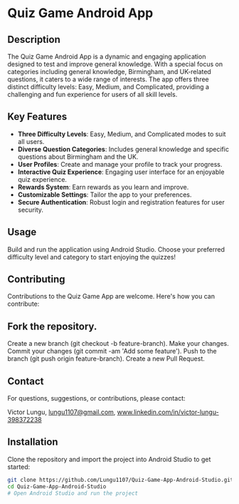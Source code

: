 # Quiz Game Android App

## Description
The Quiz Game Android App is a dynamic and engaging application designed to test and improve general knowledge. With a special focus on categories including general knowledge, Birmingham, and UK-related questions, it caters to a wide range of interests. The app offers three distinct difficulty levels: Easy, Medium, and Complicated, providing a challenging and fun experience for users of all skill levels.

## Key Features
- **Three Difficulty Levels**: Easy, Medium, and Complicated modes to suit all users.
- **Diverse Question Categories**: Includes general knowledge and specific questions about Birmingham and the UK.
- **User Profiles**: Create and manage your profile to track your progress.
- **Interactive Quiz Experience**: Engaging user interface for an enjoyable quiz experience.
- **Rewards System**: Earn rewards as you learn and improve.
- **Customizable Settings**: Tailor the app to your preferences.
- **Secure Authentication**: Robust login and registration features for user security.

## Usage
Build and run the application using Android Studio. Choose your preferred difficulty level and category to start enjoying the quizzes!

## Contributing
Contributions to the Quiz Game App are welcome. Here's how you can contribute:

## Fork the repository.
Create a new branch (git checkout -b feature-branch).
Make your changes.
Commit your changes (git commit -am 'Add some feature').
Push to the branch (git push origin feature-branch).
Create a new Pull Request.

## Contact
For questions, suggestions, or contributions, please contact:

Victor Lungu,
lungu1107@gmail.com,
www.linkedin.com/in/victor-lungu-398372238

## Installation
Clone the repository and import the project into Android Studio to get started:

```bash
git clone https://github.com/Lungu1107/Quiz-Game-App-Android-Studio.git
cd Quiz-Game-App-Android-Studio
# Open Android Studio and run the project



